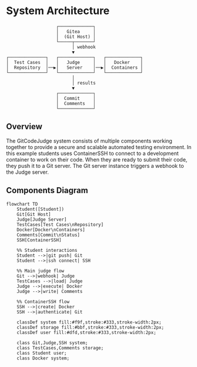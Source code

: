 # System Architecture

```
                   ┌─────────────┐
                   │   Gitea     │
                   │  (Git Host) │
                   └─────┬───────┘
                         │ webhook
                         ▼
┌──────────────┐   ┌─────────────┐   ┌─────────────┐
│  Test Cases  │   │   Judge     │   │   Docker    │
│  Repository  │──▶│   Server    │──▶│  Containers │
└──────────────┘   └─────────────┘   └─────────────┘
                         │
                         │ results
                         ▼
                   ┌─────────────┐
                   │  Commit     │
                   │  Comments   │
                   └─────────────┘
```

## Overview

The GitCodeJudge system consists of multiple components working together to provide a secure and scalable automated
testing environment. In this example students uses ContainerSSH to connect to a development container to work on their code.
When they are ready to submit their code, they push it to a Git server. The Git server instance triggers a webhook to the Judge server.

## Components Diagram

```mermaid
flowchart TD
    Student([Student])
    Git[Git Host]
    Judge[Judge Server]
    TestCases[Test Cases\nRepository]
    Docker[Docker\nContainers]
    Comments[Commit\nStatus]
    SSH[ContainerSSH]
    
    %% Student interactions
    Student -->|git push| Git
    Student -->|ssh connect| SSH
    
    %% Main judge flow
    Git -->|webhook| Judge
    TestCases -->|load| Judge
    Judge -->|execute| Docker
    Judge -->|write| Comments
    
    %% ContainerSSH flow
    SSH -->|create| Docker
    SSH -->|authenticate| Git
    
    classDef system fill:#f9f,stroke:#333,stroke-width:2px;
    classDef storage fill:#bbf,stroke:#333,stroke-width:2px;
    classDef user fill:#dfd,stroke:#333,stroke-width:2px;
    
    class Git,Judge,SSH system;
    class TestCases,Comments storage;
    class Student user;
    class Docker system;
```
